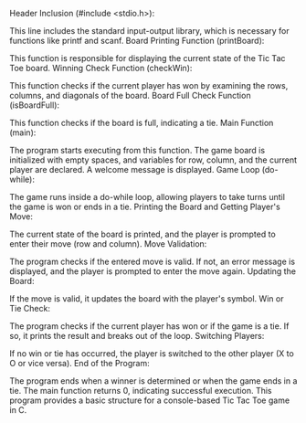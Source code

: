 Header Inclusion (#include <stdio.h>):

This line includes the standard input-output library, which is necessary for functions like printf and scanf.
Board Printing Function (printBoard):

This function is responsible for displaying the current state of the Tic Tac Toe board.
Winning Check Function (checkWin):

This function checks if the current player has won by examining the rows, columns, and diagonals of the board.
Board Full Check Function (isBoardFull):

This function checks if the board is full, indicating a tie.
Main Function (main):

The program starts executing from this function.
The game board is initialized with empty spaces, and variables for row, column, and the current player are declared.
A welcome message is displayed.
Game Loop (do-while):

The game runs inside a do-while loop, allowing players to take turns until the game is won or ends in a tie.
Printing the Board and Getting Player's Move:

The current state of the board is printed, and the player is prompted to enter their move (row and column).
Move Validation:

The program checks if the entered move is valid. If not, an error message is displayed, and the player is prompted to enter the move again.
Updating the Board:

If the move is valid, it updates the board with the player's symbol.
Win or Tie Check:

The program checks if the current player has won or if the game is a tie. If so, it prints the result and breaks out of the loop.
Switching Players:

If no win or tie has occurred, the player is switched to the other player (X to O or vice versa).
End of the Program:

The program ends when a winner is determined or when the game ends in a tie. The main function returns 0, indicating successful execution.
This program provides a basic structure for a console-based Tic Tac Toe game in C.

